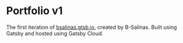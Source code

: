 # Portfolio v1
The first iteration of [bsalinas.gtsb.io](bsalinas.gtsb.io), created by B-Salinas. Built using Gatsby and hosted using Gatsby Cloud.